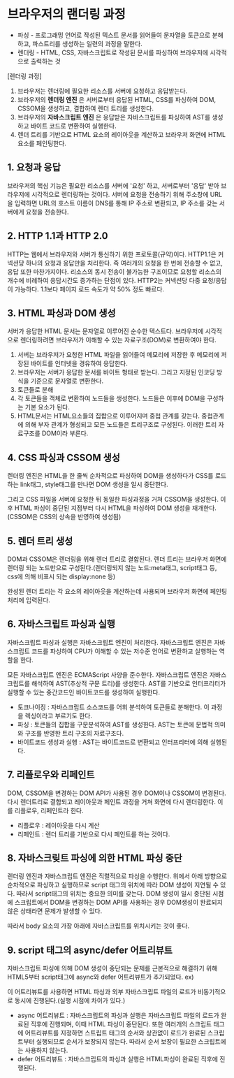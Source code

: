 # 브라우저의 랜더링 과정
* 파싱 - 프로그래밍 언어로 작성된 텍스트 문서를 읽어들여 문자열을 토큰으로 분해하고, 파스트리를 생성하는 일련의 과정을 말한다.
* 렌더링 - HTML, CSS, 자바스크립트로 작성된 문서를 파싱하여 브라우저에 시각적으로 출력하는 것

[렌더링 과정]
1) 브라우저는 렌더링에 필요한 리소스를 서버에 요청하고 응답받는다.
2) 브라우저의 __렌더링 엔진__ 은 서버로부터 응답된 HTML, CSS를 파싱하여 DOM, CSSOM을 생성하고, 결합하여 렌더 트리를 생성한다.
3) 브라우저의 __자바스크립트 엔진__ 은 응답받은 자바스크립트를 파싱하여 AST를 생성하고 바이트 코드로 변환하여 실행한다.
4) 렌더 트리를 기반으로 HTML 요소의 레이아웃을 계산하고 브라우저 화면에 HTML 요소를 페인팅한다.

## 1. 요청과 응답
브라우저의 핵심 기능은 필요한 리소스를 서버에 '요청' 하고, 서버로부터 '응답' 받아 브라우저에 시각적으로 렌더링하는 것이다. 서버에 요청을 전송하기 위해 주소창에 URL을 입력하면 URL의 호스트 이름이 DNS를 통해 IP 주소로 변환되고, IP 주소를 갖는 서버에게 요청을 전송한다.

## 2. HTTP 1.1과 HTTP 2.0
HTTP는 웹에서 브라우저와 서버가 통신하기 위한 프로토콜(규약)이다. HTTP1.1은 커넥션당 하나의 요청과 응답만을 처리한다. 즉 여러개의 요청을 한 번에 전송할 수 없고, 응답 또한 마찬가지이다. 리소스의 동시 전송이 불가능한 구조이므로 요청할 리소스의 개수에 비례하여 응답시간도 증가하는 단점이 있다. HTTP2는 커넥션당 다중 요청/응답이 가능하다. 1.1보다 페이지 로드 속도가 약 50% 정도 빠르다.

## 3. HTML 파싱과 DOM 생성
서버가 응답한 HTML 문서는 문자열로 이루어진 순수한 텍스트다. 브라우저에 시각적으로 렌더링하려면 브라우저가 이해할 수 있는 자료구조(DOM)로 변환하여야 한다.
1) 서버는 브라우저가 요청한 HTML 파일을 읽어들여 메모리에 저장한 후 메모리에 저장된 바이트를 인터넷을 경유하여 응답한다.
2) 브라우저는 서버가 응답한 문서를 바이트 형태로 받는다. 그리고 지정된 인코딩 방식을 기준으로 문자열로 변환한다. 
3) 토큰들로 분해
4) 각 토큰들을 객체로 변환하여 노드들을 생성한다. 노드들은 이후에 DOM을 구성하는 기본 요소가 된다.
5) HTML문서는 HTML요소들의 집합으로 이루어지며 중첩 관계를 갖는다. 중첩관계에 의해 부자 관계가 형성되고 모든 노드들은 트리구조로 구성된다. 이러한 트리 자료구조를 DOM이라 부른다.

## 4. CSS 파싱과 CSSOM 생성
렌더링 엔진은 HTML을 한 줄씩 순차적으로 파싱하여 DOM을 생성하다가 CSS를 로드하는 link태그, style태그를 만나면 DOM 생성을 일시 중단한다.

그리고 CSS 파일을 서버에 요청한 뒤 동일한 파싱과정을 거쳐 CSSOM을 생성한다. 이후 HTML 파싱이 중단된 지점부터 다시 HTML을 파싱하여 DOM 생성을 재개한다.(CSSOM은 CSS의 상속을 반영하여 생성됨)

## 5. 렌더 트리 생성
DOM과 CSSOM은 렌더링을 위해 렌더 트리로 결합된다. 렌더 트리는 브라우저 화면에 렌더링 되는 노드만으로 구성된다.(렌더링되지 않는 노드:meta태그, script태그 등, css에 의해 비표시 되는 display:none 등) 

완성된 렌더 트리는 각 요소의 레이아웃을 계산하는데 사용되며 브라우저 화면에 페인팅 처리에 입력된다.

## 6. 자바스크립트 파싱과 실행
자바스크립트 파싱과 실행은 자바스크립트 엔진이 처리한다. 자바스크립트 엔진은 자바스크립트 코드를 파싱하여 CPU가 이해할 수 있는 저수준 언어로 변환하고 실행하는 역할을 한다. 

모든 자바스크립트 엔진은 ECMAScript 사양을 준수한다. 자바스크립트 엔진은 자바스크립트를 해석하여 AST(추상적 구문 트리)를 생성한다. AST를 기반으로 인터프리터가 실행할 수 있는 중간코드인 바이트코드를 생성하여 실행한다.

* 토크나이징 : 자바스크립트 소스코드를 어휘 분석하여 토큰들로 분해한다. 이 과정을 렉싱이라고 부르기도 한다.
* 파싱 : 토큰들의 집합을 구문분석하여 AST를 생성한다. AST는 토큰에 문법적 의미와 구조를 반영한 트리 구조의 자료구조다.
* 바이트코드 생성과 실행 : AST는 바이트코드로 변환되고 인터프리터에 의해 실행된다.

## 7. 리플로우와 리페인트
DOM, CSSOM을 변경하는 DOM API가 사용된 경우 DOM이나 CSSOM이 변경된다. 다시 렌더트리로 결합되고 레이아웃과 페인트 과정을 거쳐 화면에 다시 렌더링한다. 이를 리플로우, 리페인트라 한다.
* 리플로우 : 레이아웃을 다시 계산
* 리페인트 : 렌더 트리를 기반으로 다시 페인트를 하는 것이다.

## 8. 자바스크맂트 파싱에 의한 HTML 파싱 중단
렌더링 엔진과 자바스크립트 엔진은 직렬적으로 파싱을 수행한다. 위에서 아래 방향으로 순차적으로 파싱하고 실행하므로 script 태그의 위치에 따라 DOM 생성이 지연될 수 있다. 따라서 script태그의 위치는 중요한 의미를 갖는다. DOM 생성이 일시 중단된 시점에 스크립트에서 DOM을 변경하는 DOM API를 사용하는 경우 DOM생성이 완료되지 않은 상태라면 문제가 발생할 수 있다.

 따라서 body 요소의 가장 아래에 자바스크립트를 위치시키는 것이 좋다.

 ## 9. script 태그의 async/defer 어트리뷰트
 자바스크립트 파싱에 의해 DOM 생성이 중단되는 문제를 근본적으로 해결하기 위해 HTML5부터 script태그에 async와 defer 어트리뷰트가 추가되었다. ex) <script async src="abc.js"></script> <script defer src="abc.js"></script>

 이 어트리뷰트를 사용하면 HTML 파싱과 외부 자바스크립트 파일의 로드가 비동기적으로 동시에 진행된다.(실행 시점에 차이가 있다.)

 * async 어트리뷰트 : 자바스크립트의 파싱과 실행은 자바스크립트 파일의 로드가 완료된 직후에 진행되며, 이때 HTML 파싱이 중단된다. 또한 여러개의 스크립트 태그에 어트리뷰트를 지정하면 스트립트 태그의 순서와 상관없이 로드가 완료된 스크립트부터 실행되므로 순서가 보장되지 않는다. 따라서 순서 보장이 필요한 스크립트에는 사용하지 않는다.
* defer 어트리뷰트 : 자바스크립트의 파싱과 실행은 HTML파싱이 완료된 직후에 진행된다.